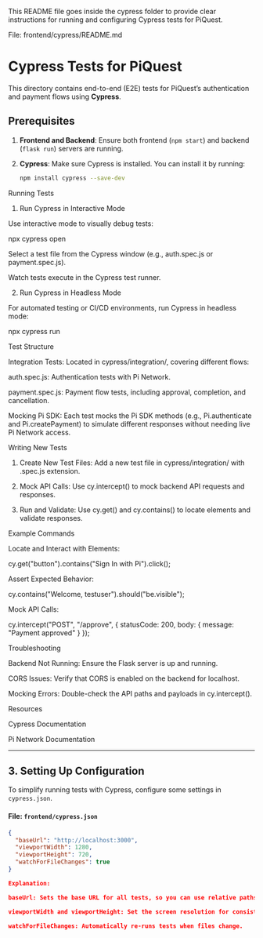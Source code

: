 This README file goes inside the cypress folder to provide clear instructions for running and configuring Cypress tests for PiQuest.

File: frontend/cypress/README.md

# Cypress Tests for PiQuest

This directory contains end-to-end (E2E) tests for PiQuest’s authentication and payment flows using **Cypress**.

## Prerequisites

1. **Frontend and Backend**: Ensure both frontend (`npm start`) and backend (`flask run`) servers are running.
2. **Cypress**: Make sure Cypress is installed. You can install it by running:

   ```bash
   npm install cypress --save-dev

Running Tests

1. Run Cypress in Interactive Mode

Use interactive mode to visually debug tests:

npx cypress open

Select a test file from the Cypress window (e.g., auth.spec.js or payment.spec.js).

Watch tests execute in the Cypress test runner.


2. Run Cypress in Headless Mode

For automated testing or CI/CD environments, run Cypress in headless mode:

npx cypress run

Test Structure

Integration Tests: Located in cypress/integration/, covering different flows:

auth.spec.js: Authentication tests with Pi Network.

payment.spec.js: Payment flow tests, including approval, completion, and cancellation.


Mocking Pi SDK: Each test mocks the Pi SDK methods (e.g., Pi.authenticate and Pi.createPayment) to simulate different responses without needing live Pi Network access.


Writing New Tests

1. Create New Test Files: Add a new test file in cypress/integration/ with .spec.js extension.


2. Mock API Calls: Use cy.intercept() to mock backend API requests and responses.


3. Run and Validate: Use cy.get() and cy.contains() to locate elements and validate responses.



Example Commands

Locate and Interact with Elements:

cy.get("button").contains("Sign In with Pi").click();

Assert Expected Behavior:

cy.contains("Welcome, testuser").should("be.visible");

Mock API Calls:

cy.intercept("POST", "/approve", { statusCode: 200, body: { message: "Payment approved" } });


Troubleshooting

Backend Not Running: Ensure the Flask server is up and running.

CORS Issues: Verify that CORS is enabled on the backend for localhost.

Mocking Errors: Double-check the API paths and payloads in cy.intercept().


Resources

Cypress Documentation

Pi Network Documentation


---

## **3. Setting Up Configuration**

To simplify running tests with Cypress, configure some settings in `cypress.json`.

#### **File:** `frontend/cypress.json`

```json
{
  "baseUrl": "http://localhost:3000",
  "viewportWidth": 1280,
  "viewportHeight": 720,
  "watchForFileChanges": true
}

Explanation:

baseUrl: Sets the base URL for all tests, so you can use relative paths in cy.visit().

viewportWidth and viewportHeight: Set the screen resolution for consistent testing across environments.

watchForFileChanges: Automatically re-runs tests when files change.

